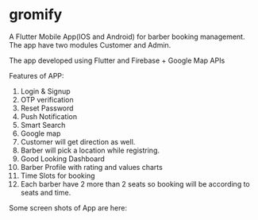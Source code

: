 # gromify

A Flutter Mobile App(IOS and Android) for barber booking management. The app have two modules Customer and Admin.

The app developed using Flutter and Firebase + Google Map APIs

Features of APP:

1. Login & Signup 
2. OTP verification
3. Reset Password
4. Push Notification
5. Smart Search
6. Google map 
7. Customer will get direction as well.
8. Barber will pick a location while registring.
9. Good Looking Dashboard
10. Barber Profile with rating and values charts
11. Time Slots for booking
12. Each barber have 2 more than 2 seats so booking will be according to seats and time. 

Some screen shots of App are here:





